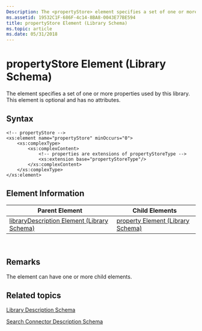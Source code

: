 ```yaml
---
Description: The <propertyStore> element specifies a set of one or more properties used by this library. This element is optional and has no attributes.
ms.assetid: 19532C1F-686F-4c14-8BA8-0043E77BE594
title: propertyStore Element (Library Schema)
ms.topic: article
ms.date: 05/31/2018
---
```


# propertyStore Element (Library Schema)

The <propertyStore> element specifies a set of one or more properties used by this library. This element is optional and has no attributes.

## Syntax

``` syntax
<!-- propertyStore -->
<xs:element name="propertyStore" minOccurs="0">
    <xs:complexType>
        <xs:complexContent>
            <!-- properties are extensions of propertyStoreType -->
            <xs:extension base="propertyStoreType"/>        
        </xs:complexContent>
    </xs:complexType>
</xs:element>
```

## Element Information



| Parent Element                                                               | Child Elements                                                   |
|------------------------------------------------------------------------------|------------------------------------------------------------------|
| [libraryDescription Element (Library Schema)](schema-librarydescription.md) | [property Element (Library Schema)](schema-library-property.md) |



 

## Remarks

The <propertyStore> element can have one or more <property> child elements.

## Related topics

<dl> <dt>

[Library Description Schema](library-schema-entry.md)
</dt> <dt>

[Search Connector Description Schema](../search/search-sconn-desc-schema-entry.md)
</dt> </dl>

 

 